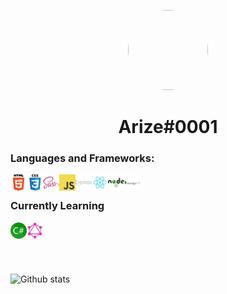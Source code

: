 <p align="center">
    <img style="border-radius: 100px" width="128" height="128" src="https://cdn.discordapp.com/avatars/526362551366320166/a_15643cbc442c6583799223fc075266c4.gif?size=128">
</p>

<h1 align="center">Arize#0001</h1>

### Languages and Frameworks:

<p>
<img align="left" alt="HTML5" width="26px" src="https://raw.githubusercontent.com/github/explore/80688e429a7d4ef2fca1e82350fe8e3517d3494d/topics/html/html.png" />
<img align="left" alt="CSS3" width="26px" src="https://raw.githubusercontent.com/github/explore/80688e429a7d4ef2fca1e82350fe8e3517d3494d/topics/css/css.png" />
<img align="left" alt="Sass" width="26px" src="https://raw.githubusercontent.com/github/explore/80688e429a7d4ef2fca1e82350fe8e3517d3494d/topics/sass/sass.png" />
<img align="left" alt="JavaScript" width="26px" src="https://raw.githubusercontent.com/github/explore/80688e429a7d4ef2fca1e82350fe8e3517d3494d/topics/javascript/javascript.png" />
<img align="left" alt="Express.js" width="26px" src="https://github.com/github/explore/blob/main/topics/express/express.png" />
<img align="left" alt="React" width="26px" src="https://raw.githubusercontent.com/github/explore/80688e429a7d4ef2fca1e82350fe8e3517d3494d/topics/react/react.png" />

<img align="left" alt="Node.js" width="26px" src="https://raw.githubusercontent.com/devicons/devicon/master/icons/nodejs/nodejs-original-wordmark.svg" />
<img align="left" alt="MongoDB" width="26px" src="https://raw.githubusercontent.com/github/explore/80688e429a7d4ef2fca1e82350fe8e3517d3494d/topics/mongodb/mongodb.png" />
</p>

<br/>

### Currently Learning

<p>
<img align="left" alt="cSharp" width="26px" src="https://raw.githubusercontent.com/github/explore/master/topics/csharp/csharp.png" />
<img align="left" alt="GraphQL" width="26px" src="https://raw.githubusercontent.com/github/explore/80688e429a7d4ef2fca1e82350fe8e3517d3494d/topics/graphql/graphql.png" />
</p>

<br />
<br />
<br />
<br />

![Github stats](https://github-readme-stats.vercel.app/api?username=arizes&count_private=true&show_icons=true&include_all_commits=true&bg_color=0d1117&icon_color=blue&hide_border=true&text_color=38bdae)
